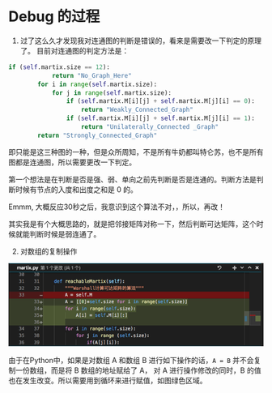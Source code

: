 
# Debug 的过程
1. 过了这么久才发现我对连通图的判断是错误的，看来是需要改一下判定的原理了。
目前对连通图的判定方法是：
```python 
if (self.martix.size == 12):
            return "No_Graph_Here"
        for i in range(self.martix.size):
            for j in range(self.martix.size):
                if (self.martix.M[i][j] + self.martix.M[j][i] == 0):
                    return "Weakly_Connected_Graph"
                if (self.martix.M[i][j] + self.martix.M[j][i] == 1):
                    return "Unilaterally_Connected _Graph"
        return "Strongly_Connected_Graph"
```
即只能是这三种图的一种，但是众所周知，不是所有牛奶都叫特仑苏，也不是所有图都是连通图，所以需要更改一下判定。

第一个想法是在判断是否是强、弱、单向之前先判断是否是连通的。判断方法是判断时候有节点的入度和出度之和是 0 的。

Emmm, 大概反应30秒之后，我意识到这个算法不对，，所以，再改！

其实我是有个大概思路的，就是把邻接矩阵对称一下，然后判断可达矩阵，这个时候就能判断时候是弱连通了。

2. 对数组的复制操作

![image-20181115232622217](assets/image-20181115232622217-2295582.png)

由于在Python中，如果是对数组 A 和数组 B 进行如下操作的话，`A = B` 并不会复制一份数组，而是将 B 数组的地址赋给了 A， 对 A 进行操作修改的同时，B 的值也在发生改变。所以需要用到循环来进行赋值，如图绿色区域。